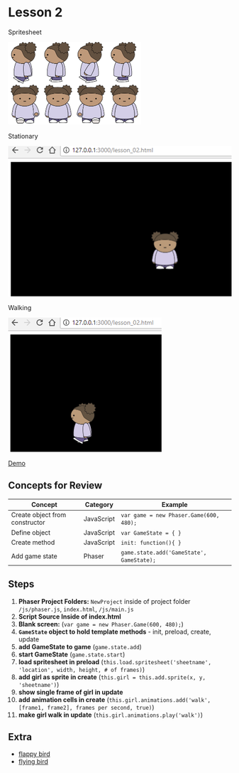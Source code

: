 # Lesson 2
Spritesheet

![](img/girl-side-front_75x93x8.png)

Stationary

![](img/screenshot-front.png)

Walking

![](img/screenshot-walking.png)

[Demo](https://github.com/codetricity/animation-tutorial.git)

## Concepts for Review


|  Concept              | Category          |    Example       |
|    --------------    | -----------       |    -------------- |
| Create object from constructor | JavaScript | `var game = new Phaser.Game(600, 480);`
| Define object | JavaScript |  `var GameState = { }` |
| Create method | JavaScript | `init: function(){ }` |
| Add game state | Phaser    | `game.state.add('GameState', GameState);` |    


## Steps

1. __Phaser Project Folders:__ `NewProject` inside of project folder `/js/phaser.js`, `index.html`, `/js/main.js`
1. __Script Source Inside of index.html__
1. __Blank screen:__
    (`var game = new Phaser.Game(600, 480);`)
1. __`GameState` object to hold template methods__ - init, preload, create, update
1. __add GameState to game__ (`game.state.add`)
1. __start GameState__ (`game.state.start`)
1. __load spritesheet in preload__ (`this.load.spritesheet('sheetname', 'location', width, height, # of frames)`)
1. __add girl as sprite in create__ (`this.girl = this.add.sprite(x, y, 'sheetname')`)
1. __show single frame of girl in update__
1. __add animation cells in create__ (`this.girl.animations.add('walk', [frame1, frame2], frames per second, true)`)
1. __make girl walk in update__ (`this.girl.animations.play('walk')`)

## Extra

- [flappy bird](https://codetricity.github.io/animation-tutorial/lessons/02/bird.html)
- [flying bird](https://codetricity.github.io/animation-tutorial/lessons/03/)


